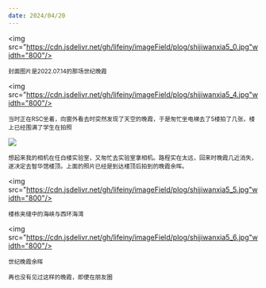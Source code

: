 ```yaml
---
date: 2024/04/20
---
```

<img src="https://cdn.jsdelivr.net/gh/lifeiny/imageField/plog/shijiwanxia5_0.jpg"width="800"/>

<small>封面图片是2022.07.14的那场世纪晚霞</small> 

<img src="https://cdn.jsdelivr.net/gh/lifeiny/imageField/plog/shijiwanxia5_4.jpg"width="800"/>

<small>当时正在RSC坐着，向窗外看去时突然发现了天空的晚霞，于是匆忙坐电梯去了5楼拍了几张，楼上已经围满了学生在拍照</small>

<img src="https://cdn.jsdelivr.net/gh/lifeiny/imageField/plog/shijiwanxia5_2.jpg"/>

<small>想起来我的相机在任白楼实验室，又匆忙去实验室拿相机。路程实在太远，回来时晚霞几近消失，遂决定去智华馆楼顶。上面的照片已经是到达楼顶后拍到的晚霞余晖。</small>

<img src="https://cdn.jsdelivr.net/gh/lifeiny/imageField/plog/shijiwanxia5_5.jpg"width="800"/>

<small>楼栋夹缝中的海峡与西环海湾</small>

<img src="https://cdn.jsdelivr.net/gh/lifeiny/imageField/plog/shijiwanxia5_6.jpg"width="800"/>

<small>世纪晚霞余晖</small>

<small>再也没有见过这样的晚霞，即便在朋友圈</small>
